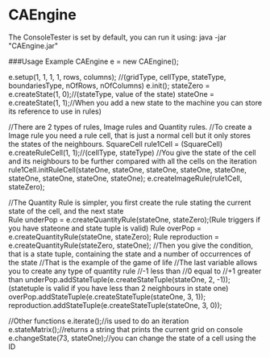 # CAEngine

The ConsoleTester is set by default, you can run it using:
java -jar "CAEngine.jar" 

###Usage Example
CAEngine e = new CAEngine();

e.setup(1, 1, 1, 1, rows, columns); //(gridType, cellType, stateType, boundariesType, nOfRows, nOfColumns)
e.init();
stateZero = e.createState(1, 0);//(stateType, value of the state)
stateOne = e.createState(1, 1);//When you add a new state to the machine you can store its reference to use in rules)
      
//There are 2 types of rules, Image rules and Quantity rules.
//To create a Image rule you need a rule cell, that is just a normal cell but it only stores the states of the neighbours.
SquareCell rule1Cell = (SquareCell) e.createRuleCell(1, 1);//(cellType, stateType)
//You give the state of the cell and its neighbours to be further compared with all the cells on the iteration
rule1Cell.initRuleCell(stateOne, stateOne, stateOne, stateOne, stateOne, stateOne, stateOne, stateOne, stateOne);
e.createImageRule(rule1Cell, stateZero);

//The Quantity Rule is simpler, you first create the rule stating the current state of the cell, and the next state       
Rule underPop = e.createQuantityRule(stateOne, stateZero);(Rule triggers if you have stateone and state tuple  is valid)
Rule overPop = e.createQuantityRule(stateOne, stateZero);
Rule reproduction = e.createQuantityRule(stateZero, stateOne);
//Then you give the condition, that is a state tuple, containing the state and a number of occurrences of the state
//That is the example of the game of life
//The last variable allows you to create any type of quantity rule
//-1 less than
//0 equal to
//+1 greater than
underPop.addStateTuple(e.createStateTuple(stateOne, 2, -1));(statetuple is valid if you have less than 2 neighbours in state one)
overPop.addStateTuple(e.createStateTuple(stateOne, 3, 1));
reproduction.addStateTuple(e.createStateTuple(stateOne, 3, 0));

//Other functions
e.iterate();//is used to do an iteration
e.stateMatrix();//returns a string that prints the current grid on console
e.changeState(73, stateOne);//you can change the state of a cell using the ID
